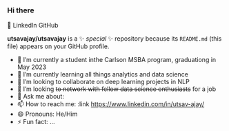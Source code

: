 ### Hi there 

👋 LinkedIn GitHub

**utsavajay/utsavajay** is a ✨ _special_ ✨ repository because its `README.md` (this file) appears on your GitHub profile.

- 🔭 I’m currently a student inthe Carlson MSBA program, graduationg in May 2023 
- 🌱 I’m currently learning all things analytics and data science
- 👯 I’m looking to collaborate on deep learning projects in NLP
- 🤔 I’m looking ~~to network with fellow data science enthusiasts~~ for a job
- 💬 Ask me about: 
- 📫 How to reach me: :link https://www.linkedin.com/in/utsav-ajay/
- 😄 Pronouns: He/Him
- ⚡ Fun fact: ...

